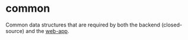 # common

Common data structures that are required by both the backend (closed-source) and the [web-app](https://github.com/INSAgenda/web-app).
